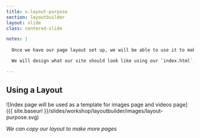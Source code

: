 ```yaml
---
title: x-layout-purpose
section: layoutbuilder
layout: slide
class: centered-slide

notes: |
  
  Once we have our page layout set up, we will be able to use it to make more pages.

  We will design what our site should look like using our `index.html`, then copy it for each additional page in our website.

---
```


## Using a Layout

![Index page will be used as a template for images page and videos page]({{ site.baseurl }}/slides/workshop/layoutbuilder/images/layout-purpose.svg)

_We can copy our layout to make more pages_